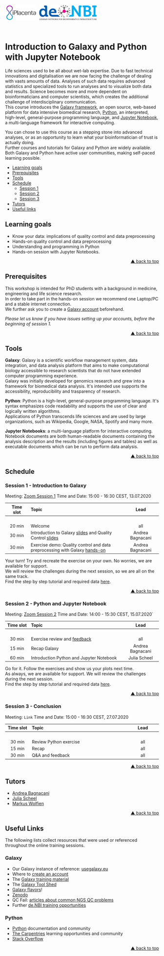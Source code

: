 <div id="top"></div>

<p align="left">
  <img align="left"
    src="images/iplacenta.png"
    height="50px"
    alt="www.iplacenta.eu"
    valign="top"/>
  <span>&nbsp;</span>
  <img align="center"
    src="images/denbi.png"
    height="50px"
    alt="www.denbi.de"
    valign="top"/>
</p>
<br/>

# Introduction to Galaxy and Python with Jupyter Notebook

Life sciences used to be all about wet-lab expertise. Due to fast technical
innovations and digitalisation we are now facing the challenge of dealing with
vasts amounts of data. Analyses of such data requires advanced statistics and
specialized tools to run analyses and to visualize both data and results.
Science becomes more and more dependent on bioinformaticians and computer
scientists, which creates the additional challenge of interdisciplinary
communication.  
This course introduces the [Galaxy framework](https://usegalaxy.eu), an open
source, web-based platform for data intensive biomedical research, [Python](https://www.python.org),
an interpreted, high-level, general-purpose programming language, and
[Jupyter Notebook](https://jupyter.org/), a multi-language framework for
interactive computing.  

You can chose to use this course as a stepping stone into advanced analyses,
or as an opportunity to learn what your bioinformatician of trust is actually
doing.  
Further courses and tutorials for Galaxy and Python are widely available. Both
Galaxy and Python have active user communities, making self-paced learning
possible.

- [Learning goals](#learning-goals)
- [Prerequisites](#prerequisites)
- [Tools](#tools)
- [Schedule](#schedule)
  - [Session 1](#session-1---introduction-to-galaxy)
  - [Session 2](#session-2---python-and-jupyter-notebook)
  - [Session 3](#session-3---conclusion)
- [Tutors](#tutors)
- [Useful links](#useful-links)



## Learning goals

- Know your data: implications of quality control and data preprocessing
- Hands-on quality control and data preprocessing
- Understanding and programming in Python
- Hands-on session with Jupyter Notebooks.
<p align="right"><a href="#top">&#x25B2; back to top</a></p>



## Prerequisites

This workshop is intended for PhD students with a background in medicine,
engineering and life science research.  
In order to take part in the hands-on session we recommend one Laptop/PC and a
stable internet connection.  
We further ask you to create a [Galaxy account](https://usegalaxy.eu/login)
beforehand.  

_Please let us know if you have issues setting up your accounts, before the
beginning of session 1._
<p align="right"><a href="#top">&#x25B2; back to top</a></p>



## Tools

**Galaxy**: Galaxy is a scientific workflow management system, data
integration, and data analysis platform that aims to make computational biology
accessible to research scientists that do not have extended computer
programming experience.  
Galaxy was initially developed for genomics research and grew into a framework
for biomedical data analysis. It's intended use supports the accessibility,
reproducibility and trasparency of research.  

**Python**: Python is a high-level, general-purpose programming language. It's
syntax emphasizes code readability and supports the use of clear and logically
written algorithms.  
Applications of Python transcends life sciences and are used by large
organizations, such as Wikipedia, Google, NASA, Spotify and many more.  

**Jupyter Notebooks**: a multi-language platform for interactive computing.
Notebook documents are both human-readable documents containing the analysis
description and the results (including figures and tables) as well as
executable documents which can be run to perform data analysis.
<p align="right"><a href="#top">&#x25B2; back to top</a></p>



## Schedule

### Session 1 - Introduction to Galaxy

Meeting: [Zoom Session 1](https://uni-rostock-de.zoom.us/j/7990949900?pwd=Vm1ZWDNsMjJKeU9uRlV6OTdFTG9nUT09)
Time and Date: 15:00 - 16:30 CEST, 13.07.2020

| **Time slot** | **Topic** | **Lead** |
| :---: | :--- | :---: |
|<img width="100"/>|<img width="550"/>|<img width="150"/>|
| 20 min | Welcome | all |
| 30 min | Introduction to Galaxy [slides](https://galaxyproject.github.io/training-material/topics/introduction/slides/introduction.html#1) and Quality Control [slides](https://galaxyproject.github.io/training-material/topics/sequence-analysis/tutorials/quality-control/slides.html#1) | Andrea Bagnacani |
| 30 min | Exercise demo: Quality control and data preprocessing with Galaxy [hands-on](https://galaxyproject.github.io/training-material/topics/sequence-analysis/tutorials/quality-control/tutorial.html) | Andrea Bagnacani |

Your turn! Try and recreate the exercise on your own. No worries, we are
available for support.  
We will review the challenges during the next session, so we are all on the
same track.  
Find the step by step tutorial and required data [here](https://galaxyproject.github.io/training-material/topics/introduction/tutorials/galaxy-intro-short/tutorial.html).
<p align="right"><a href="#top">&#x25B2; back to top</a></p>



### Session 2 - Python and Jupyter Notebook

Meeting: [Zoom Session 2](https://uni-rostock-de.zoom.us/j/99281225131?pwd=R1pBUWlyRkQxTWQxVE5QOHdsaDhuQT09)
Time and Date: 14:00 - 15:30 CEST, 15.07.2020`

| **Time slot** | **Topic** | **Lead** |
| :---: | :--- | :---: |
|<img width="100"/>|<img width="550"/>|<img width="150"/>|
| 30 min | Exercise review and [feedback](https://de.surveymonkey.com/r/denbi-course?sc=rbc&id=000267) | all |
| 15 min | Recap Galaxy | Andrea Bagnacani |
| 60 min | Introduction Python and Jupyter Notebook | Julia Scheel |

Go for it. Follow the exercises and show us your plots next time.  
As always, we are available for support. We will review the challenges during
the next session.  
Find the step by step tutorial and required data [here](tbd).
<p align="right"><a href="#top">&#x25B2; back to top</a></p>



### Session 3 - Conclusion

Meeting: ``Link``
Time and Date: 15:00 - 16:30 CEST, 27.07.2020

| **Time slot** | **Topic** | **Lead** |
| :---: | :--- | :---: |
|<img width="100"/>|<img width="550"/>|<img width="150"/>|
| 30 min | Review Python exercise | all |
| 15 min | Recap |  all |
| 30 min | Q&A and feedback | all |
<p align="right"><a href="#top">&#x25B2; back to top</a></p>



## Tutors

- [Andrea Bagnacani](https://www.sbi.uni-rostock.de/team/detail/andrea-bagnacani)
- [Julia Scheel](https://www.sbi.uni-rostock.de/team/detail/julia-scheel)
- [Markus Wolfien](https://www.sbi.uni-rostock.de/team/detail/markus-wolfien)
<p align="right"><a href="#top">&#x25B2; back to top</a></p>



## Useful Links

The following lists collect resources that were used or referenced throughout the online training sessions.

### Galaxy

- Our Galaxy instance of reference: [usegalaxy.eu](https://usegalaxy.eu)
- Where to [create an account](https://usegalaxy.eu/login)
- The [Galaxy training material](https://galaxyproject.github.io/training-material/)
- The [Galaxy Tool Shed](https://toolshed.g2.bx.psu.edu/)
- [Galaxy flavors](https://github.com/bgruening/docker-galaxy-stable#list-of-galaxy-flavours--toc)!
- [Zenodo](https://zenodo.org/)
- QC Fail: [articles about common NGS QC problems](https://sequencing.qcfail.com)
- Further [de.NBI training opportunities](https://www.denbi.de/training)

### Python
- [Python](https://www.python.org/) documentation and community
- [The Carpentries](https://carpentries.org/) learning opportunities and community
- [Stack Overflow](https://stackoverflow.com/)
<p align="right"><a href="#top">&#x25B2; back to top</a></p>
